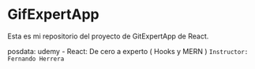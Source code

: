 # GifExpertApp

Esta es mi repositorio del proyecto de GitExpertApp de React.

posdata: udemy - React: De cero a experto ( Hooks y MERN ) `Instructor: Fernando Herrera`
